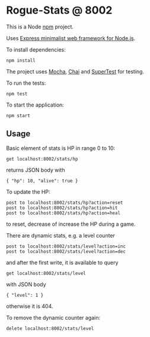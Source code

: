 # Rogue-Stats @ 8002

This is a Node [npm](https://www.npmjs.com/) project.

Uses [Express minimalist web framework for Node.js](http://expressjs.com/).

To install dependencies:

    npm install

The project uses [Mocha](https://mochajs.org/), [Chai](https://www.chaijs.com/) and [SuperTest](https://github.com/visionmedia/supertest) for testing.

To run the tests:

    npm test

To start the application:

    npm start

## Usage

Basic element of stats is HP in range 0 to 10:

    get localhost:8002/stats/hp

returns JSON body with

    { "hp": 10, "alive": true }

To update the HP:

    post to localhost:8002/stats/hp?action=reset
    post to localhost:8002/stats/hp?action=hit
    post to localhost:8002/stats/hp?action=heal

to reset, decrease of increase the HP during a game.

There are dynamic stats, e.g. a level counter

    post to localhost:8002/stats/level?action=inc
    post to localhost:8002/stats/level?action=dec

and after the first write, it is available to query

    get localhost:8002/stats/level

with JSON body

    { "level": 1 }

otherwise it is 404.

To remove the dynamic counter again:

    delete localhost:8002/stats/level
